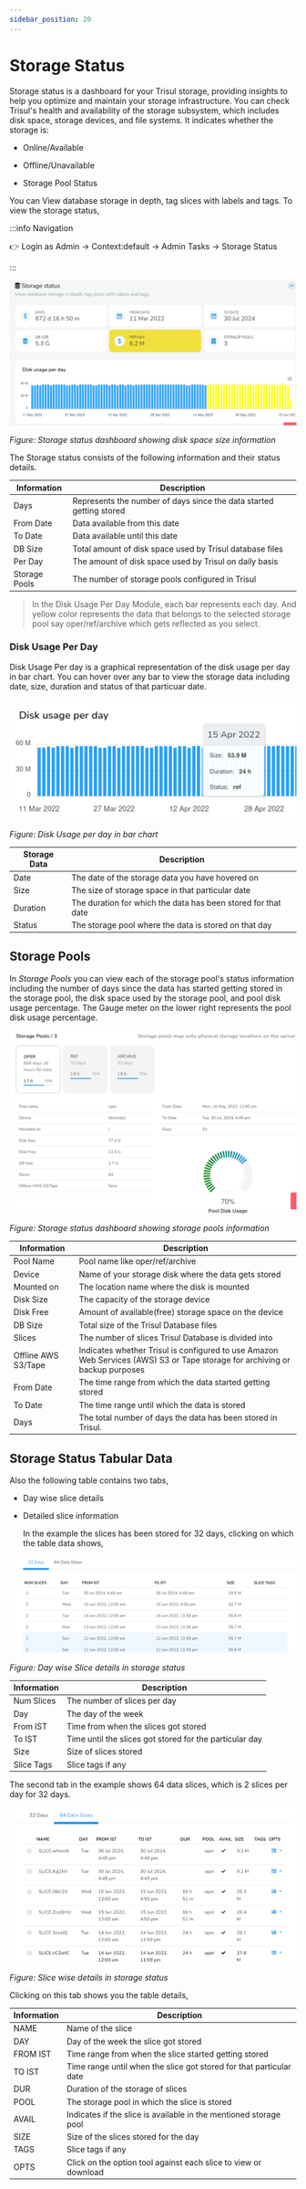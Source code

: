 ```yaml
---
sidebar_position: 20
---
```


# Storage Status

Storage status is a dashboard for your Trisul storage, providing insights to help you optimize and maintain your storage infrastructure. You can check Trisul's health and availability of the storage subsystem, which includes disk space, storage devices, and file systems. It indicates whether the storage is:

- Online/Available

- Offline/Unavailable

- Storage Pool Status

You can View database storage in depth, tag slices with labels and tags. To view the storage status,

:::info Navigation

:point_right: Login as Admin &rarr; Context:default &rarr; Admin Tasks &rarr; Storage Status

:::

![](images/storagestatus1.png)

*Figure: Storage status dashboard showing disk space size information*

The Storage status consists of the following information and their status details.

| Information   | Description                                                         |
| ------------- | ------------------------------------------------------------------- |
| Days          | Represents the number of days since the data started getting stored |
| From Date     | Data available from this date                                       |
| To Date       | Data available until this date                                      |
| DB Size       | Total amount of disk space used by Trisul database files            |
| Per Day       | The amount of disk space used by Trisul on daily basis              |
| Storage Pools | The number of storage pools configured in Trisul                    |

> In the Disk Usage Per Day Module, each bar represents each day. And yellow color represents the data that belongs to the selected storage pool say oper/ref/archive which gets reflected as you select.

### Disk Usage Per Day

Disk Usage Per day is a graphical representation of the disk usage per day in bar chart. You can hover over any bar to view the storage data including date, size, duration and status of that particuar date.

![](images/diskusageperday.png)

*Figure: Disk Usage per day in bar chart*

| Storage Data | Description                                                   |
| ------------ | ------------------------------------------------------------- |
| Date         | The date of the storage data you have hovered on              |
| Size         | The size of storage space in that particular date             |
| Duration     | The duration for which the data has been stored for that date |
| Status       | The storage pool where the data is stored on that day         |

## Storage Pools

In *Storage Pools* you can view each of the storage pool's status information including the number of days since the data has started getting stored in the storage pool, the disk space used by the storage pool, and pool disk usage percentage. The Gauge meter on the lower right represents the pool disk usage percentage.

![](images/storagestatus2.png)

*Figure: Storage status dashboard showing storage pools information*

| Information         | Description                                                                         |
| ------------------- | ----------------------------------------------------------------------------------- |
| Pool Name           | Pool name like oper/ref/archive                                                     |
| Device              | Name of your storage disk where the data gets stored                                |
| Mounted on          | The location name where the disk is mounted                                         |
| Disk Size           | The capacity of the storage device                                                  |
| Disk Free           | Amount of available(free) storage space on the device                               |
| DB Size             | Total size of the Trisul Database files                                             |
| Slices              | The number of slices Trisul Database is divided into                                |
| Offline AWS S3/Tape | Indicates whether Trisul is configured to use Amazon Web Services (AWS) S3 or Tape storage for archiving or backup purposes                                                                            |
| From Date           | The time range from which the data started getting stored                           |
| To Date             | The time range until which the data is stored                                       |
| Days                | The total number of days the data has been stored in Trisul.                        |

## Storage Status Tabular Data

Also the following table contains two tabs,

- Day wise slice details

- Detailed slice information
  
  In the example the slices has been stored for 32 days, clicking on which the table data shows,

![](images/storagestatus3.png)

*Figure: Day wise Slice details in storage status*

| Information | Description                                             |
| ----------- | ------------------------------------------------------- |
| Num Slices  | The number of slices per day                            |
| Day         | The day of the week                                     |
| From IST    | Time from when the slices got stored                    |
| To IST      | Time until the slices got stored for the particular day |
| Size        | Size of slices stored                                   |
| Slice Tags  | Slice tags if any                                       |

The second tab in the example shows 64 data slices, which is 2 slices per day for 32 days.

![](images/storagestatus4.png)

*Figure: Slice wise details in storage status*

Clicking on this tab shows you the table details,

| Information | Description                                                         |
| ----------- | ------------------------------------------------------------------- |
| NAME        | Name of the slice                                                   |
| DAY         | Day of the week the slice got stored                                |
| FROM IST    | Time range from when the slice started getting stored               |
| TO IST      | Time range until when the slice got stored for that particular date |
| DUR         | Duration of the storage of slices                                   |
| POOL        | The storage pool in which the slice is stored                       |
| AVAIL       | Indicates if the slice is available in the mentioned storage pool   |
| SIZE        | Size of the slices stored for the day                               |
| TAGS        | Slice tags if any                                                   |
| OPTS        | Click on the option tool against each slice to view or download     |
